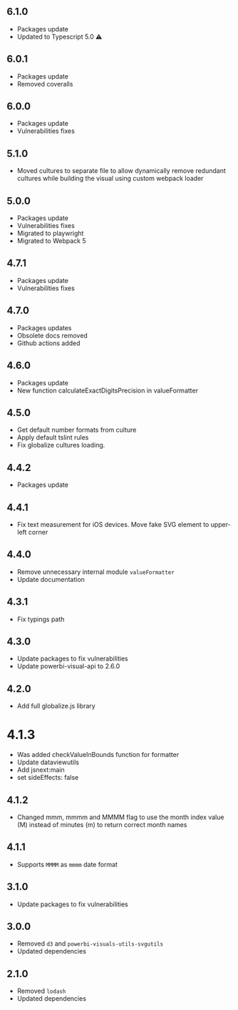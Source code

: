 ## 6.1.0
* Packages update
* Updated to Typescript 5.0 **⚠**

## 6.0.1
* Packages update
* Removed coveralls

## 6.0.0
* Packages update
* Vulnerabilities fixes

## 5.1.0
* Moved cultures to separate file to allow dynamically remove redundant cultures while building the visual using custom webpack loader

## 5.0.0
* Packages update
* Vulnerabilities fixes
* Migrated to playwright
* Migrated to Webpack 5

## 4.7.1
* Packages update
* Vulnerabilities fixes

## 4.7.0
* Packages updates
* Obsolete docs removed
* Github actions added

## 4.6.0
* Packages update
* New function calculateExactDigitsPrecision in valueFormatter

## 4.5.0
* Get default number formats from culture
* Apply default tslint rules
* Fix globalize cultures loading.

## 4.4.2
* Packages update

## 4.4.1
* Fix text measurement for iOS devices. Move fake SVG element to upper-left corner

## 4.4.0
* Remove unnecessary internal module `valueFormatter`
* Update documentation

## 4.3.1
* Fix typings path

## 4.3.0
* Update packages to fix vulnerabilities
* Update powerbi-visual-api to 2.6.0

## 4.2.0
* Add full globalize.js library

# 4.1.3
* Was added checkValueInBounds function for formatter
* Update dataviewutils
* Add jsnext:main
* set sideEffects: false

## 4.1.2
* Changed mmm, mmmm and MMMM flag to use the month index value (M) instead of minutes (m) to return correct month names

## 4.1.1
* Supports `MMMM` as `mmmm` date format

## 3.1.0
* Update packages to fix vulnerabilities

## 3.0.0
* Removed `d3` and `powerbi-visuals-utils-svgutils`
* Updated dependencies

## 2.1.0
* Removed `lodash`
* Updated dependencies
